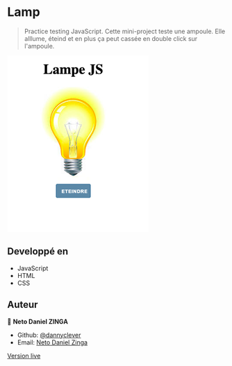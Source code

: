 # Lamp

> Practice testing JavaScript.
Cette mini-project teste une ampoule. Elle alllume, éteind et en plus ça peut cassée en double click sur l'ampoule.

![screenshot](./img/screenshot.png)

## Developpé en

- JavaScript
- HTML
- CSS

## Auteur

👤 **Neto Daniel ZINGA**

- Github: [@dannyclever](https://github.com/dannyclever)
- Email: [Neto Daniel Zinga](danielnzinga5@gmail.com)

[Version live](https://dannyclever.github.io/Lampe/)
